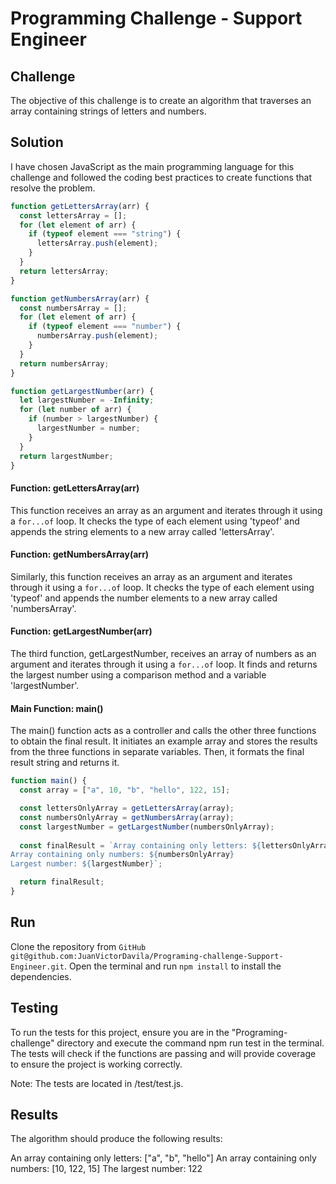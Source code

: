 # Programming Challenge - Support Engineer

## Challenge
The objective of this challenge is to create an algorithm that traverses an array containing strings of letters and numbers.

## Solution
I have chosen JavaScript as the main programming language for this challenge and followed the coding best practices to create functions that resolve the problem.

```javascript
function getLettersArray(arr) {
  const lettersArray = [];
  for (let element of arr) {
    if (typeof element === "string") {
      lettersArray.push(element);
    }
  }
  return lettersArray;
}

function getNumbersArray(arr) {
  const numbersArray = [];
  for (let element of arr) {
    if (typeof element === "number") {
      numbersArray.push(element);
    }
  }
  return numbersArray;
}

function getLargestNumber(arr) {
  let largestNumber = -Infinity;
  for (let number of arr) {
    if (number > largestNumber) {
      largestNumber = number;
    }
  }
  return largestNumber;
}
```
#### Function: getLettersArray(arr)
This function receives an array as an argument and iterates through it using a ```for...of``` loop. It checks the type of each element using 'typeof' and appends the string elements to a new array called 'lettersArray'.

#### Function: getNumbersArray(arr)
Similarly, this function receives an array as an argument and iterates through it using a ```for...of``` loop. It checks the type of each element using 'typeof' and appends the number elements to a new array called 'numbersArray'.

#### Function: getLargestNumber(arr)
The third function, getLargestNumber, receives an array of numbers as an argument and iterates through it using a ```for...of``` loop. It finds and returns the largest number using a comparison method and a variable 'largestNumber'.

#### Main Function: main()
The main() function acts as a controller and calls the other three functions to obtain the final result. It initiates an example array and stores the results from the three functions in separate variables. Then, it formats the final result string and returns it.

```javascript
function main() { 
  const array = ["a", 10, "b", "hello", 122, 15];

  const lettersOnlyArray = getLettersArray(array);
  const numbersOnlyArray = getNumbersArray(array);
  const largestNumber = getLargestNumber(numbersOnlyArray);
  
  const finalResult = `Array containing only letters: ${lettersOnlyArray}
Array containing only numbers: ${numbersOnlyArray}
Largest number: ${largestNumber}`;

  return finalResult;
}
```
## Run

Clone the repository from `GitHub git@github.com:JuanVictorDavila/Programing-challenge-Support-Engineer.git`.
Open the terminal and run ```npm install``` to install the dependencies.

## Testing

To run the tests for this project, ensure you are in the "Programing-challenge" directory and execute the command npm run test in the terminal. The tests will check if the functions are passing and will provide coverage to ensure the project is working correctly.

Note: The tests are located in /test/test.js.

## Results
The algorithm should produce the following results:

An array containing only letters: ["a", "b", "hello"]
An array containing only numbers: [10, 122, 15]
The largest number: 122
